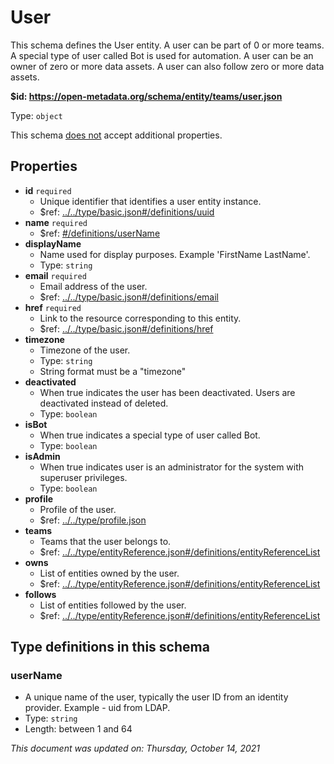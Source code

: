 # User

This schema defines the User entity. A user can be part of 0 or more teams. A special type of user called Bot is used for automation. A user can be an owner of zero or more data assets. A user can also follow zero or more data assets.

**$id: https://open-metadata.org/schema/entity/teams/user.json**

Type: `object`

This schema <u>does not</u> accept additional properties.

## Properties
 - **id** `required`
   - Unique identifier that identifies a user entity instance.
   - $ref: [../../type/basic.json#/definitions/uuid](../types/basic.md#uuid)
 - **name** `required`
   - $ref: [#/definitions/userName](#username)
 - **displayName**
   - Name used for display purposes. Example 'FirstName LastName'.
   - Type: `string`
 - **email** `required`
   - Email address of the user.
   - $ref: [../../type/basic.json#/definitions/email](../types/basic.md#email)
 - **href** `required`
   - Link to the resource corresponding to this entity.
   - $ref: [../../type/basic.json#/definitions/href](../types/basic.md#href)
 - **timezone**
   - Timezone of the user.
   - Type: `string`
   - String format must be a "timezone"
 - **deactivated**
   - When true indicates the user has been deactivated. Users are deactivated instead of deleted.
   - Type: `boolean`
 - **isBot**
   - When true indicates a special type of user called Bot.
   - Type: `boolean`
 - **isAdmin**
   - When true indicates user is an administrator for the system with superuser privileges.
   - Type: `boolean`
 - **profile**
   - Profile of the user.
   - $ref: [../../type/profile.json](../types/profile.md)
 - **teams**
   - Teams that the user belongs to.
   - $ref: [../../type/entityReference.json#/definitions/entityReferenceList](../types/entityreference.md#entityreferencelist)
 - **owns**
   - List of entities owned by the user.
   - $ref: [../../type/entityReference.json#/definitions/entityReferenceList](../types/entityreference.md#entityreferencelist)
 - **follows**
   - List of entities followed by the user.
   - $ref: [../../type/entityReference.json#/definitions/entityReferenceList](../types/entityreference.md#entityreferencelist)


## Type definitions in this schema
### userName

 - A unique name of the user, typically the user ID from an identity provider. Example - uid from LDAP.
 - Type: `string`
 - Length: between 1 and 64


_This document was updated on: Thursday, October 14, 2021_